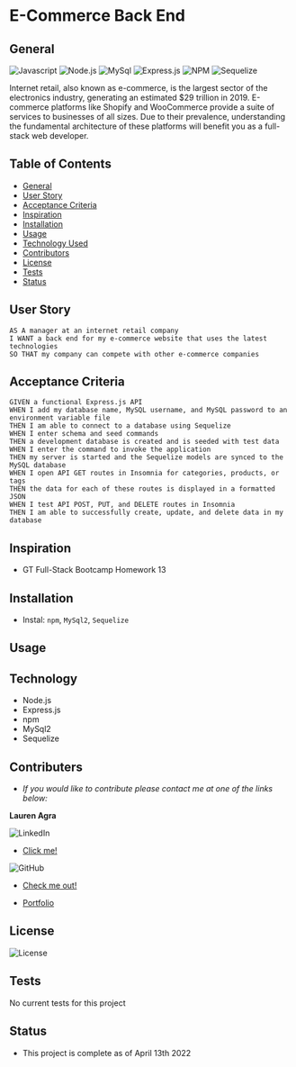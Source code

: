# E-Commerce Back End

## General 
![Javascript](https://img.shields.io/badge/JavaScript-F7DF1E?style=for-the-badge&logo=javascript&logoColor=black) ![Node.js](https://img.shields.io/badge/Node.js-43853D?style=for-the-badge&logo=node.js&logoColor=white) ![MySql](https://img.shields.io/badge/MySQL-00000F?style=for-the-badge&logo=mysql&logoColor=white) ![Express.js](https://img.shields.io/badge/express.js-%23404d59.svg?style=for-the-badge&logo=express&logoColor=%2361DAFB) ![NPM](https://img.shields.io/badge/NPM-%23000000.svg?style=for-the-badge&logo=npm&logoColor=white) ![Sequelize](https://img.shields.io/badge/Sequelize-52B0E7?style=for-the-badge&logo=Sequelize&logoColor=white)


Internet retail, also known as e-commerce, is the largest sector of the electronics industry, generating an estimated $29 trillion in 2019. E-commerce platforms like Shopify and WooCommerce provide a suite of services to businesses of all sizes. Due to their prevalence, understanding the fundamental architecture of these platforms will benefit you as a full-stack web developer.

## Table of Contents
- [General](#general)
- [User Story](#user-story)
- [Acceptance Criteria](#acceptance-criteria)
- [Inspiration](#inspiration)
- [Installation](#installation)
- [Usage](#usage)
- [Technology Used](#technology)
- [Contributors](#contributers)
- [License](#license)
- [Tests](#tests)
- [Status](#status)

## User Story
```
AS A manager at an internet retail company
I WANT a back end for my e-commerce website that uses the latest technologies
SO THAT my company can compete with other e-commerce companies
```

## Acceptance Criteria
```
GIVEN a functional Express.js API
WHEN I add my database name, MySQL username, and MySQL password to an environment variable file
THEN I am able to connect to a database using Sequelize
WHEN I enter schema and seed commands
THEN a development database is created and is seeded with test data
WHEN I enter the command to invoke the application
THEN my server is started and the Sequelize models are synced to the MySQL database
WHEN I open API GET routes in Insomnia for categories, products, or tags
THEN the data for each of these routes is displayed in a formatted JSON
WHEN I test API POST, PUT, and DELETE routes in Insomnia
THEN I am able to successfully create, update, and delete data in my database
```

## Inspiration
- GT Full-Stack Bootcamp Homework 13 

## Installation
- Instal: `npm`, `MySql2`, `Sequelize`

## Usage 


## Technology 
- Node.js
- Express.js
- npm
- MySql2
- Sequelize

## Contributers
- *If you would like to contribute please contact me at one of the links below:* 

**Lauren Agra** 

![LinkedIn](https://img.shields.io/badge/linkedin-%230077B5.svg?style=for-the-badge&logo=linkedin&logoColor=white)  
- [Click me!](https://www.linkedin.com/in/lauren-agra-aa868b1b8/)

![GitHub](https://img.shields.io/badge/github-%23121011.svg?style=for-the-badge&logo=github&logoColor=white)
- [Check me out!](https://github.com/laurenagra)


- [Portfolio](https://laurenagra.github.io/Portfolio-Base/)

## License

![License](https://img.shields.io/github/license/laurenagra/e-commerce) 

## Tests
No current tests for this project

## Status
- This project is complete as of April 13th 2022